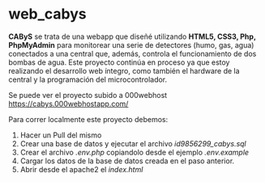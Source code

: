 # web_cabys

__CAByS__ se trata de una webapp que diseñé utilizando __HTML5, CSS3, Php, PhpMyAdmin__ para monitorear una serie de detectores (humo, gas, agua) conectados a una central que, además, controla el funcionamiento de dos bombas de agua. Este proyecto continúa en proceso ya que estoy realizando el desarrollo web íntegro, como también el hardware de la central y la programación del microcontrolador.

Se puede ver el proyecto subido a 000webhost https://cabys.000webhostapp.com/ 

Para correr localmente este proyecto debemos:

1. Hacer un Pull del mismo
2. Crear una base de datos y ejecutar el archivo _id9856299_cabys.sql_
3. Crear el archivo _.env.php_ copiandolo desde el ejemplo _.env.example_ 
4. Cargar los datos de la base de datos creada en el paso anterior.
5. Abrir desde el apache2 el _index.html_
